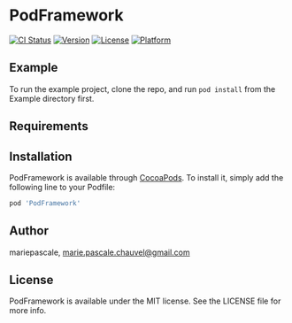 # PodFramework

[![CI Status](https://img.shields.io/travis/mariepascale/PodFramework.svg?style=flat)](https://travis-ci.org/mariepascale/PodFramework)
[![Version](https://img.shields.io/cocoapods/v/PodFramework.svg?style=flat)](https://cocoapods.org/pods/PodFramework)
[![License](https://img.shields.io/cocoapods/l/PodFramework.svg?style=flat)](https://cocoapods.org/pods/PodFramework)
[![Platform](https://img.shields.io/cocoapods/p/PodFramework.svg?style=flat)](https://cocoapods.org/pods/PodFramework)

## Example

To run the example project, clone the repo, and run `pod install` from the Example directory first.

## Requirements

## Installation

PodFramework is available through [CocoaPods](https://cocoapods.org). To install
it, simply add the following line to your Podfile:

```ruby
pod 'PodFramework'
```

## Author

mariepascale, marie.pascale.chauvel@gmail.com

## License

PodFramework is available under the MIT license. See the LICENSE file for more info.
